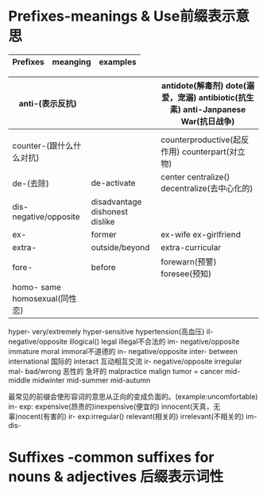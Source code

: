 # Prefixes-meanings & Use前缀表示意思
| Prefixes | meanging | examples |
| -------- | -------- | -------- |


| anti-(表示反抗) |     | antidote(解毒剂) dote(溺爱，宠溺) antibiotic(抗生素) anti-Janpanese War(抗日战争) |
| --------------- | --- | --------------------------------------------------------------------------------- |
|                 |     |                                                                                   |
|counter-(跟什么什么对抗)|| counterproductive(起反作用) counterpart(对立物)|
|de-(去除)| de-activate| center centralize() decentralize(去中心化的)|
|dis- negative/opposite| disadvantage dishonest dislike|
|ex-| former| ex-wife ex-girlfriend|
|extra- |outside/beyond| extra-curricular|
|fore-| before| forewarn(预警) foresee(预知)|
|homo- same  homosexual(同性恋)
hyper- very/extremely hyper-sensitive hypertension(高血压)
il- negative/opposite illogical() legal illegal不合法的
im- negative/opposite immature moral immoral不道德的
in- negative/opposite
inter- between international 国际的 interact 互动相互交流
ir- negative/opposite irregular
mal- bad/wrong 恶性的 急坏的 malpractice malign tumor = cancer
mid- middle midwinter mid-summer mid-autumn



最常见的前缀会使形容词的意思从正向的变成负面的。(example:uncomfortable)
in-
exp: expensive(昂贵的)inexpensive(便宜的) innocent(天真，无辜)nocent(有害的)
ir-
exp:irregular() relevant(相关的) irrelevant(不相关的)
im-
dis-


# Suffixes -common suffixes for nouns & adjectives 后缀表示词性
